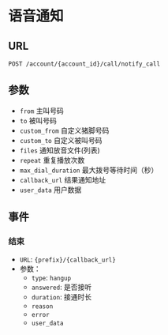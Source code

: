 # 语音通知

## URL
```
POST /account/{account_id}/call/notify_call
```

## 参数

- `from`                    主叫号码
- `to`                      被叫号码
- `custom_from`             自定义猪脚号码
- `custom_to`               自定义被叫号码
- `files`                   通知放音文件(列表)
- `repeat`                  重复播放次数
- `max_dial_duration`       最大拨号等待时间（秒）
- `callback_url`            结果通知地址
- `user_data`                用户数据

## 事件

### 结束

- `URL`: `{prefix}/{callback_url}`
- 参数：
  - `type`: `hangup`
  - `answered`: 是否接听
  - `duration`: 接通时长
  - `reason`
  - `error`
  - `user_data`
